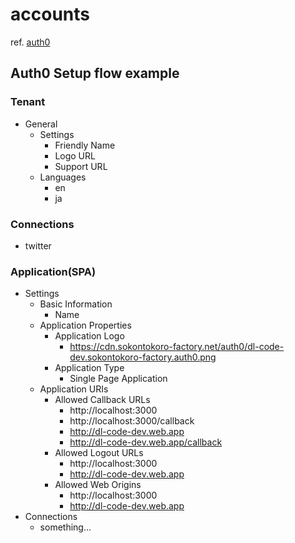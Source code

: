 # accounts

ref. [auth0]()

## Auth0 Setup flow example

### Tenant

- General
  - Settings
    - Friendly Name
    - Logo URL
    - Support URL
  - Languages
    - en
    - ja

### Connections

- twitter

### Application(SPA)

- Settings
  - Basic Information
    - Name
  - Application Properties
    - Application Logo
      - https://cdn.sokontokoro-factory.net/auth0/dl-code-dev.sokontokoro-factory.auth0.png
    - Application Type
      - Single Page Application
  - Application URIs
    - Allowed Callback URLs
      - http://localhost:3000
      - http://localhost:3000/callback
      - http://dl-code-dev.web.app
      - http://dl-code-dev.web.app/callback
    - Allowed Logout URLs
      - http://localhost:3000
      - http://dl-code-dev.web.app
    - Allowed Web Origins
      - http://localhost:3000
      - http://dl-code-dev.web.app
- Connections
  - something...
